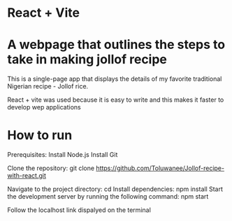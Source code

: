 # React + Vite
# A webpage that outlines the steps to take in making jollof recipe

This is a single-page app that displays the details of my favorite traditional Nigerian recipe - Jollof rice.

React + vite was used because it is easy to write and this makes it faster to develop wep applications


# How to run
Prerequisites:
Install Node.js
Install Git

Clone the repository: git clone 
https://github.com/Toluwanee/Jollof-recipe-with-react.git <myrepo>

Navigate to the project directory: cd <repo-name>
Install dependencies: npm install
Start the development server by running the following command: npm start

Follow the localhost link dispalyed on the terminal

